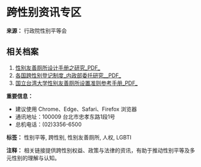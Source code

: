 # 跨性别资讯专区

**来源：** 行政院性别平等会

## 相关档案

1. [性别友善厕所设计手册之研究_PDF_](https://gec.ey.gov.tw/File/CA4F8FE3E142C96E?A=C)
2. [各国跨性别登记制度_内政部委托研究__PDF_](https://gec.ey.gov.tw/File/AF450B789CBD6280?A=C)
3. [国立台湾大学性别友善厕所设置准则参考手册_PDF_](https://gec.ey.gov.tw/File/F27D1F2DD339AB3C?A=C)

**重要信息：**
- 建议使用 Chrome、Edge、Safari、Firefox 浏览器
- 通讯地址：100009 台北市忠孝东路1段1号
- 总机电话：(02)3356-6500

**标签：** 性别平等, 跨性别, 性别友善厕所, 人权, LGBTI

**注释：** 
相关链接提供跨性别权益、政策与法律的资讯，有助于推动性别平等及多元性别的理解与认知。